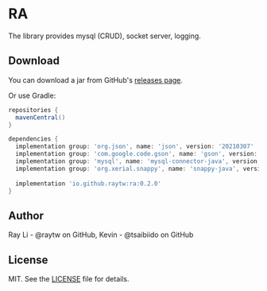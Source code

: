 # RA
The library provides mysql (CRUD), socket server, logging.

## Download

You can download a jar from GitHub's [releases page](https://github.com/RayTW/RA/releases).

Or use Gradle:

```gradle
repositories {
  mavenCentral()
}

dependencies {
  implementation group: 'org.json', name: 'json', version: '20210307'
  implementation group: 'com.google.code.gson', name: 'gson', version: '2.8.7'
  implementation group: 'mysql', name: 'mysql-connector-java', version: '5.1.48'
  implementation group: 'org.xerial.snappy', name: 'snappy-java', version: '1.1.8.4'
  
  implementation 'io.github.raytw:ra:0.2.0'
}
```

## Author

Ray Li - @raytw on GitHub, Kevin - @tsaibiido on GitHub

## License

MIT. See the [LICENSE](https://raw.githubusercontent.com/RayTW/RA/main/LICENSE) file for details.
